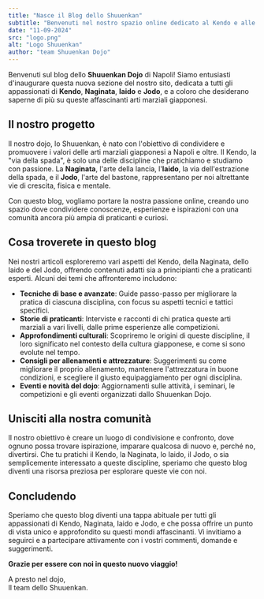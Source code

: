 ```yaml
---
title: "Nasce il Blog dello Shuuenkan"
subtitle: "Benvenuti nel nostro spazio online dedicato al Kendo e alle arti marziali giapponesi"
date: "11-09-2024"
src: "logo.png"
alt: "Logo Shuuenkan"
author: "team Shuuenkan Dojo"
---
```


Benvenuti sul blog dello **Shuuenkan Dojo** di Napoli! Siamo entusiasti d'inaugurare questa nuova sezione del nostro sito, dedicata a tutti gli appassionati di **Kendo**, **Naginata**, **Iaido** e **Jodo**, e a coloro che desiderano saperne di più su queste affascinanti arti marziali giapponesi.

## Il nostro progetto

Il nostro dojo, lo Shuuenkan, è nato con l'obiettivo di condividere e promuovere i valori delle arti marziali giapponesi a Napoli e oltre. Il Kendo, la "via della spada", è solo una delle discipline che pratichiamo e studiamo con passione. La **Naginata**, l'arte della lancia, l'**Iaido**, la via dell'estrazione della spada, e il **Jodo**, l'arte del bastone, rappresentano per noi altrettante vie di crescita, fisica e mentale.

Con questo blog, vogliamo portare la nostra passione online, creando uno spazio dove condividere conoscenze, esperienze e ispirazioni con una comunità ancora più ampia di praticanti e curiosi.

## Cosa troverete in questo blog

Nei nostri articoli esploreremo vari aspetti del Kendo, della Naginata, dello Iaido e del Jodo, offrendo contenuti adatti sia a principianti che a praticanti esperti. Alcuni dei temi che affronteremo includono:

- **Tecniche di base e avanzate**: Guide passo-passo per migliorare la pratica di ciascuna disciplina, con focus su aspetti tecnici e tattici specifici.
- **Storie di praticanti**: Interviste e racconti di chi pratica queste arti marziali a vari livelli, dalle prime esperienze alle competizioni.
- **Approfondimenti culturali**: Scopriremo le origini di queste discipline, il loro significato nel contesto della cultura giapponese, e come si sono evolute nel tempo.
- **Consigli per allenamenti e attrezzature**: Suggerimenti su come migliorare il proprio allenamento, mantenere l'attrezzatura in buone condizioni, e scegliere il giusto equipaggiamento per ogni disciplina.
- **Eventi e novità del dojo**: Aggiornamenti sulle attività, i seminari, le competizioni e gli eventi organizzati dallo Shuuenkan Dojo.

## Unisciti alla nostra comunità

Il nostro obiettivo è creare un luogo di condivisione e confronto, dove ognuno possa trovare ispirazione, imparare qualcosa di nuovo e, perché no, divertirsi. Che tu pratichi il Kendo, la Naginata, lo Iaido, il Jodo, o sia semplicemente interessato a queste discipline, speriamo che questo blog diventi una risorsa preziosa per esplorare queste vie con noi.

## Concludendo

Speriamo che questo blog diventi una tappa abituale per tutti gli appassionati di Kendo, Naginata, Iaido e Jodo, e che possa offrire un punto di vista unico e approfondito su questi mondi affascinanti. Vi invitiamo a seguirci e a partecipare attivamente con i vostri commenti, domande e suggerimenti.

**Grazie per essere con noi in questo nuovo viaggio!**

A presto nel dojo,  
Il team dello Shuuenkan.
